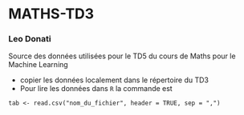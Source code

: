 # MATHS-TD3
### Leo Donati
Source des données utilisées pour le TD5 du cours de Maths pour le Machine Learning

 - copier les données localement dans le répertoire du TD3
 - Pour lire les données dans `R` la commande est

```
tab <- read.csv("nom_du_fichier", header = TRUE, sep = ",")
```
